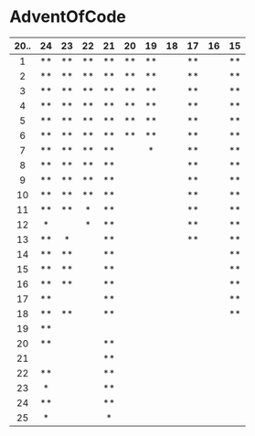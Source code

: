 # AdventOfCode

| 20.. | 24   | 23   | 22   | 21   | 20   | 19   | 18   | 17   | 16   | 15   |
|:----:|:----:|:----:|:----:|:----:|:----:|:----:|:----:|:----:|:----:|:----:|
| 1    |  **  |  **  |  **  |  **  |  **  |  **  |      |  **  |      |  **  |
| 2    |  **  |  **  |  **  |  **  |  **  |  **  |      |  **  |      |  **  |
| 3    |  **  |  **  |  **  |  **  |  **  |  **  |      |  **  |      |  **  |
| 4    |  **  |  **  |  **  |  **  |  **  |  **  |      |  **  |      |  **  |
| 5    |  **  |  **  |  **  |  **  |  **  |  **  |      |  **  |      |  **  |
| 6    |  **  |  **  |  **  |  **  |  **  |  **  |      |  **  |      |  **  |
| 7    |  **  |  **  |  **  |  **  |      |  *   |      |  **  |      |  **  |
| 8    |  **  |  **  |  **  |  **  |      |      |      |  **  |      |  **  |
| 9    |  **  |  **  |  **  |  **  |      |      |      |  **  |      |  **  |
| 10   |  **  |  **  |  **  |  **  |      |      |      |  **  |      |  **  |
| 11   |  **  |  **  |  *   |  **  |      |      |      |  **  |      |  **  |
| 12   |  *   |      |  *   |  **  |      |      |      |  **  |      |  **  |
| 13   |  **  |  *   |      |  **  |      |      |      |  **  |      |  **  |
| 14   |  **  |  **  |      |  **  |      |      |      |      |      |  **  |
| 15   |  **  |  **  |      |  **  |      |      |      |      |      |  **  |
| 16   |  **  |  **  |      |  **  |      |      |      |      |      |  **  |
| 17   |  **  |      |      |  **  |      |      |      |      |      |  **  |
| 18   |  **  |  **  |      |  **  |      |      |      |      |      |  **  |
| 19   |  **  |      |      |      |      |      |      |      |      |      |
| 20   |  **  |      |      |  **  |      |      |      |      |      |      |
| 21   |      |      |      |  **  |      |      |      |      |      |      |
| 22   |  **  |      |      |  **  |      |      |      |      |      |      |
| 23   |  *   |      |      |  **  |      |      |      |      |      |      |
| 24   |  **  |      |      |  **  |      |      |      |      |      |      |
| 25   |  *   |      |      |  *   |      |      |      |      |      |      |